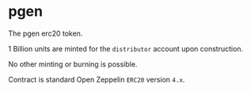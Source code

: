# pgen

The pgen erc20 token.

1 Billion units are minted for the `distributor` account upon construction.

No other minting or burning is possible.

Contract is standard Open Zeppelin `ERC20` version `4.x`.
